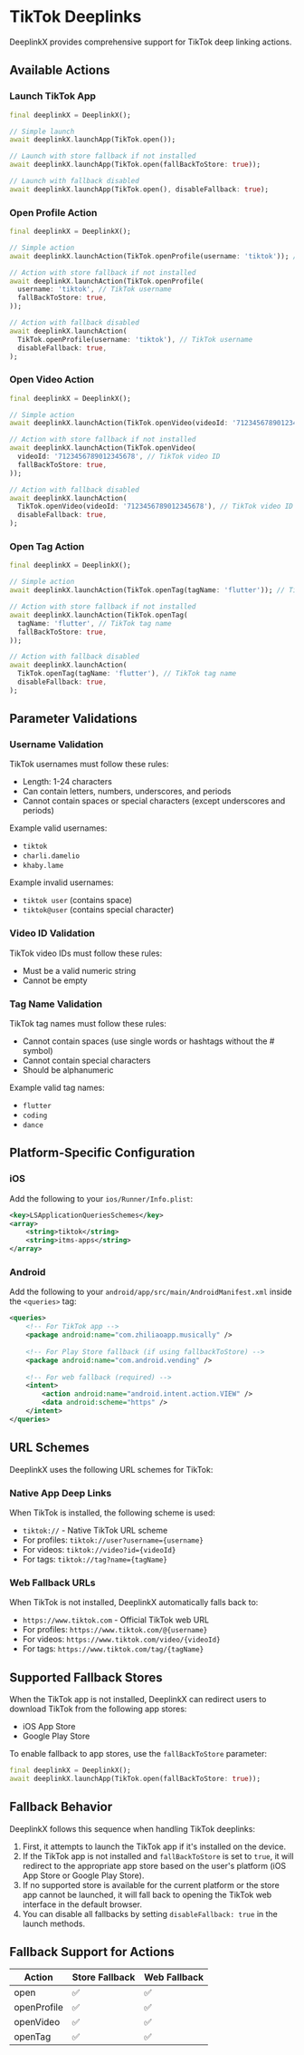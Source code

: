 # TikTok Deeplinks

DeeplinkX provides comprehensive support for TikTok deep linking actions.

## Available Actions

### Launch TikTok App
```dart
final deeplinkX = DeeplinkX();

// Simple launch
await deeplinkX.launchApp(TikTok.open());

// Launch with store fallback if not installed
await deeplinkX.launchApp(TikTok.open(fallBackToStore: true));

// Launch with fallback disabled
await deeplinkX.launchApp(TikTok.open(), disableFallback: true);
```

### Open Profile Action
```dart
final deeplinkX = DeeplinkX();

// Simple action
await deeplinkX.launchAction(TikTok.openProfile(username: 'tiktok')); // TikTok username

// Action with store fallback if not installed
await deeplinkX.launchAction(TikTok.openProfile(
  username: 'tiktok', // TikTok username
  fallBackToStore: true,
));

// Action with fallback disabled
await deeplinkX.launchAction(
  TikTok.openProfile(username: 'tiktok'), // TikTok username
  disableFallback: true,
);
```

### Open Video Action
```dart
final deeplinkX = DeeplinkX();

// Simple action
await deeplinkX.launchAction(TikTok.openVideo(videoId: '7123456789012345678')); // TikTok video ID

// Action with store fallback if not installed
await deeplinkX.launchAction(TikTok.openVideo(
  videoId: '7123456789012345678', // TikTok video ID
  fallBackToStore: true,
));

// Action with fallback disabled
await deeplinkX.launchAction(
  TikTok.openVideo(videoId: '7123456789012345678'), // TikTok video ID
  disableFallback: true,
);
```

### Open Tag Action
```dart
final deeplinkX = DeeplinkX();

// Simple action
await deeplinkX.launchAction(TikTok.openTag(tagName: 'flutter')); // TikTok tag name

// Action with store fallback if not installed
await deeplinkX.launchAction(TikTok.openTag(
  tagName: 'flutter', // TikTok tag name
  fallBackToStore: true,
));

// Action with fallback disabled
await deeplinkX.launchAction(
  TikTok.openTag(tagName: 'flutter'), // TikTok tag name
  disableFallback: true,
);
```

## Parameter Validations

### Username Validation
TikTok usernames must follow these rules:
- Length: 1-24 characters
- Can contain letters, numbers, underscores, and periods
- Cannot contain spaces or special characters (except underscores and periods)

Example valid usernames:
- `tiktok`
- `charli.damelio`
- `khaby.lame`

Example invalid usernames:
- `tiktok user` (contains space)
- `tiktok@user` (contains special character)

### Video ID Validation
TikTok video IDs must follow these rules:
- Must be a valid numeric string
- Cannot be empty

### Tag Name Validation
TikTok tag names must follow these rules:
- Cannot contain spaces (use single words or hashtags without the # symbol)
- Cannot contain special characters
- Should be alphanumeric

Example valid tag names:
- `flutter`
- `coding`
- `dance`

## Platform-Specific Configuration

### iOS
Add the following to your `ios/Runner/Info.plist`:
```xml
<key>LSApplicationQueriesSchemes</key>
<array>
    <string>tiktok</string>
    <string>itms-apps</string>
</array>
```

### Android
Add the following to your `android/app/src/main/AndroidManifest.xml` inside the `<queries>` tag:
```xml
<queries>
    <!-- For TikTok app -->
    <package android:name="com.zhiliaoapp.musically" />
    
    <!-- For Play Store fallback (if using fallbackToStore) -->
    <package android:name="com.android.vending" />
    
    <!-- For web fallback (required) -->
    <intent>
        <action android:name="android.intent.action.VIEW" />
        <data android:scheme="https" />
    </intent>
</queries>
```

## URL Schemes

DeeplinkX uses the following URL schemes for TikTok:

### Native App Deep Links
When TikTok is installed, the following scheme is used:
- `tiktok://` - Native TikTok URL scheme
- For profiles: `tiktok://user?username={username}`
- For videos: `tiktok://video?id={videoId}`
- For tags: `tiktok://tag?name={tagName}`

### Web Fallback URLs
When TikTok is not installed, DeeplinkX automatically falls back to:
- `https://www.tiktok.com` - Official TikTok web URL
- For profiles: `https://www.tiktok.com/@{username}`
- For videos: `https://www.tiktok.com/video/{videoId}`
- For tags: `https://www.tiktok.com/tag/{tagName}`

## Supported Fallback Stores
When the TikTok app is not installed, DeeplinkX can redirect users to download TikTok from the following app stores:

- iOS App Store
- Google Play Store

To enable fallback to app stores, use the `fallBackToStore` parameter:

```dart
final deeplinkX = DeeplinkX();
await deeplinkX.launchApp(TikTok.open(fallBackToStore: true));
```

## Fallback Behavior
DeeplinkX follows this sequence when handling TikTok deeplinks:

1. First, it attempts to launch the TikTok app if it's installed on the device.
2. If the TikTok app is not installed and `fallBackToStore` is set to `true`, it will redirect to the appropriate app store based on the user's platform (iOS App Store or Google Play Store).
3. If no supported store is available for the current platform or the store app cannot be launched, it will fall back to opening the TikTok web interface in the default browser.
4. You can disable all fallbacks by setting `disableFallback: true` in the launch methods.

## Fallback Support for Actions

| Action      | Store Fallback | Web Fallback |
| ----------- | -------------- | ------------ |
| open        | ✅              | ✅            |
| openProfile | ✅              | ✅            |
| openVideo   | ✅              | ✅            |
| openTag     | ✅              | ✅            |